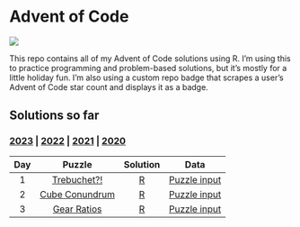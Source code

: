 
<!-- README.md is generated from README.Rmd. Please edit that file -->

# Advent of Code

<!-- badges: start -->

![](https://img.shields.io/badge/2023%20star%20count-jrwinget%206*-green.svg)
<!-- badges: end -->

This repo contains all of my Advent of Code solutions using R. I’m using
this to practice programming and problem-based solutions, but it’s
mostly for a little holiday fun. I’m also using a custom repo badge that
scrapes a user’s Advent of Code star count and displays it as a badge.

## Solutions so far

### [2023](R/2023) \| [2022](R/2022) \| [2021](R/2021) \| [2020](R/2020)

| Day |                        Puzzle                         |      Solution       |                Data                 |
|:---:|:-----------------------------------------------------:|:-------------------:|:-----------------------------------:|
|  1  |  [Trebuchet?!](https://adventofcode.com/2023/day/1)   | [R](R/2023/day01.R) | [Puzzle input](data/2023/day01.txt) |
|  2  | [Cube Conundrum](https://adventofcode.com/2023/day/2) | [R](R/2023/day02.R) | [Puzzle input](data/2023/day02.txt) |
|  3  |  [Gear Ratios](https://adventofcode.com/2023/day/3)   | [R](R/2023/day03.R) | [Puzzle input](data/2023/day03.txt) |
